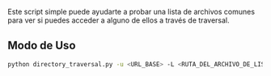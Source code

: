 Este script simple puede ayudarte a probar una lista de archivos comunes para ver si puedes acceder a alguno de ellos a través de traversal.
## Modo de Uso
```bash
python directory_traversal.py -u <URL_BASE> -L <RUTA_DEL_ARCHIVO_DE_LISTA> -a "<USER_AGENT>"
```
